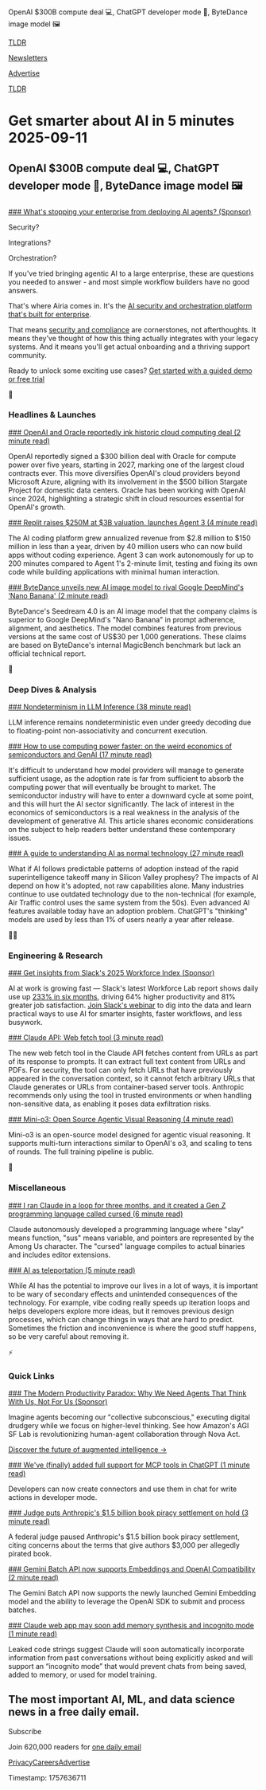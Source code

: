 OpenAI $300B compute deal 💻, ChatGPT developer mode 🤖, ByteDance image model 🖼️

[TLDR](/)

[Newsletters](/newsletters)

[Advertise](https://advertise.tldr.tech/)

[TLDR](/)

# Get smarter about AI in 5 minutes 2025-09-11

## OpenAI $300B compute deal 💻, ChatGPT developer mode 🤖, ByteDance image model 🖼️

### 

[### What's stopping your enterprise from deploying AI agents? (Sponsor)](https://airia.com/?utm_source=TLDR&amp;utm_medium=Newsletter&amp;utm_campaign=primary9%2F11)

Security?

Integrations?

Orchestration?

If you've tried bringing agentic AI to a large enterprise, these are questions you needed to answer - and most simple workflow builders have no good answers.

That's where Airia comes in. It's the [AI security and orchestration platform that's built for enterprise](https://airia.com/?utm_source=TLDR&utm_medium=Newsletter&utm_campaign=primary9%2F11).

That means [security and compliance](https://airia.com/?utm_source=TLDR&utm_medium=Newsletter&utm_campaign=primary9%2F11) are cornerstones, not afterthoughts. It means they've thought of how this thing actually integrates with your legacy systems. And it means you'll get actual onboarding and a thriving support community.

Ready to unlock some exciting use cases? [Get started with a guided demo or free trial](https://airia.com/?utm_source=TLDR&utm_medium=Newsletter&utm_campaign=primary9%2F11)

🚀

### Headlines & Launches

[### OpenAI and Oracle reportedly ink historic cloud computing deal (2 minute read)](https://techcrunch.com/2025/09/10/openai-and-oracle-reportedly-ink-historic-cloud-computing-deal/?utm_source=tldrai)

OpenAI reportedly signed a $300 billion deal with Oracle for compute power over five years, starting in 2027, marking one of the largest cloud contracts ever. This move diversifies OpenAI's cloud providers beyond Microsoft Azure, aligning with its involvement in the $500 billion Stargate Project for domestic data centers. Oracle has been working with OpenAI since 2024, highlighting a strategic shift in cloud resources essential for OpenAI's growth.

[### Replit raises $250M at $3B valuation, launches Agent 3 (4 minute read)](https://replit.com/news/funding-announcement?utm_source=tldrai)

The AI coding platform grew annualized revenue from $2.8 million to $150 million in less than a year, driven by 40 million users who can now build apps without coding experience. Agent 3 can work autonomously for up to 200 minutes compared to Agent 1's 2-minute limit, testing and fixing its own code while building applications with minimal human interaction.

[### ByteDance unveils new AI image model to rival Google DeepMind's ‘Nano Banana' (2 minute read)](https://www.scmp.com/tech/big-tech/article/3325058/bytedance-unveils-new-ai-image-model-rival-google-deepminds-nano-banana?utm_source=tldrai)

ByteDance's Seedream 4.0 is an AI image model that the company claims is superior to Google DeepMind's "Nano Banana" in prompt adherence, alignment, and aesthetics. The model combines features from previous versions at the same cost of US$30 per 1,000 generations. These claims are based on ByteDance's internal MagicBench benchmark but lack an official technical report.

🧠

### Deep Dives & Analysis

[### Nondeterminism in LLM Inference (38 minute read)](https://thinkingmachines.ai/blog/defeating-nondeterminism-in-llm-inference/?utm_source=tldrai)

LLM inference remains nondeterministic even under greedy decoding due to floating-point non-associativity and concurrent execution.

[### How to use computing power faster: on the weird economics of semiconductors and GenAI (17 minute read)](https://gauthierroussilhe.com/en/articles/how-to-use-computing-power-faster?utm_source=tldrai)

It's difficult to understand how model providers will manage to generate sufficient usage, as the adoption rate is far from sufficient to absorb the computing power that will eventually be brought to market. The semiconductor industry will have to enter a downward cycle at some point, and this will hurt the AI sector significantly. The lack of interest in the economics of semiconductors is a real weakness in the analysis of the development of generative AI. This article shares economic considerations on the subject to help readers better understand these contemporary issues.

[### A guide to understanding AI as normal technology (27 minute read)](https://www.normaltech.ai/p/a-guide-to-understanding-ai-as-normal?utm_source=tldrai)

What if AI follows predictable patterns of adoption instead of the rapid superintelligence takeoff many in Silicon Valley prophesy? The impacts of AI depend on how it's adopted, not raw capabilities alone. Many industries continue to use outdated technology due to the non-technical (for example, Air Traffic control uses the same system from the 50s). Even advanced AI features available today have an adoption problem. ChatGPT's "thinking" models are used by less than 1% of users nearly a year after release.

👨‍💻

### Engineering & Research

[### Get insights from Slack's 2025 Workforce Index (Sponsor)](https://slack.com/events/unlocking-the-real-world-power-of-ai-at-work?d=701ed00000D87jfAAB&amp;nc=701ed00000D8aGyAAJ&amp;utm_campaign=amer_us_slack-%3Eslackinvoice_&amp;utm_medium=tp_email&amp;utm_content=allsegments_all-strategic-tldrai-primary-workforce-index_701ed00000D87jfAAB_english_unlocking-the-real-world-power-of-ai-at-work&amp;utm_source=tldr)

AI at work is growing fast — Slack's latest Workforce Lab report shows daily use up [233% in six months](https://slack.com/events/unlocking-the-real-world-power-of-ai-at-work?d=701ed00000D87jfAAB&nc=701ed00000D8aGyAAJ&utm_campaign=amer_us_slack-%3Eslackinvoice_&utm_medium=tp_email&utm_content=allsegments_all-strategic-tldrai-primary-workforce-index_701ed00000D87jfAAB_english_unlocking-the-real-world-power-of-ai-at-work&utm_source=tldr), driving 64% higher productivity and 81% greater job satisfaction. [Join Slack's webinar](https://slack.com/events/unlocking-the-real-world-power-of-ai-at-work?d=701ed00000D87jfAAB&nc=701ed00000D8aGyAAJ&utm_campaign=amer_us_slack-%3Eslackinvoice_&utm_medium=tp_email&utm_content=allsegments_all-strategic-tldrai-primary-workforce-index_701ed00000D87jfAAB_english_unlocking-the-real-world-power-of-ai-at-work&utm_source=tldr) to dig into the data and learn practical ways to use AI for smarter insights, faster workflows, and less busywork.

[### Claude API: Web fetch tool (3 minute read)](https://simonwillison.net/2025/Sep/10/claude-web-fetch-tool/#atom-everything?utm_source=tldrai)

The new web fetch tool in the Claude API fetches content from URLs as part of its response to prompts. It can extract full text content from URLs and PDFs. For security, the tool can only fetch URLs that have previously appeared in the conversation context, so it cannot fetch arbitrary URLs that Claude generates or URLs from container-based server tools. Anthropic recommends only using the tool in trusted environments or when handling non-sensitive data, as enabling it poses data exfiltration risks.

[### Mini-o3: Open Source Agentic Visual Reasoning (4 minute read)](https://mini-o3.github.io/?utm_source=tldrai)

Mini-o3 is an open-source model designed for agentic visual reasoning. It supports multi-turn interactions similar to OpenAI's o3, and scaling to tens of rounds. The full training pipeline is public.

🎁

### Miscellaneous

[### I ran Claude in a loop for three months, and it created a Gen Z programming language called cursed (6 minute read)](https://ghuntley.com/cursed/?utm_source=tldrai)

Claude autonomously developed a programming language where "slay" means function, "sus" means variable, and pointers are represented by the Among Us character. The "cursed" language compiles to actual binaries and includes editor extensions.

[### AI as teleportation (5 minute read)](https://www.geoffreylitt.com/2025/09/10/ai-as-teleportation.html?utm_source=tldrai)

While AI has the potential to improve our lives in a lot of ways, it is important to be wary of secondary effects and unintended consequences of the technology. For example, vibe coding really speeds up iteration loops and helps developers explore more ideas, but it removes previous design processes, which can change things in ways that are hard to predict. Sometimes the friction and inconvenience is where the good stuff happens, so be very careful about removing it.

⚡️

### Quick Links

[### The Modern Productivity Paradox: Why We Need Agents That Think With Us, Not For Us (Sponsor)](https://labs.amazon.science/blog/the-modern-productivity-paradox-why-we-need-agents-that-think-with-us-not-for-us?utm_campaign=the-modern-productivity-paradox-why-we-need-agents-that-think-with-us-not-for-us&amp;utm_medium=employer-brand&amp;utm_source=linkedin&amp;utm_content=the-modern-productivity-paradox-why-we-need-agents-that-think-with-us-not-for-us&amp;utm_term=2025-september)

Imagine agents becoming our "collective subconscious," executing digital drudgery while we focus on higher-level thinking. See how Amazon's AGI SF Lab is revolutionizing human-agent collaboration through Nova Act.

[Discover the future of augmented intelligence →](https://labs.amazon.science/blog/the-modern-productivity-paradox-why-we-need-agents-that-think-with-us-not-for-us?utm_campaign=the-modern-productivity-paradox-why-we-need-agents-that-think-with-us-not-for-us&utm_medium=employer-brand&utm_source=linkedin&utm_content=the-modern-productivity-paradox-why-we-need-agents-that-think-with-us-not-for-us&utm_term=2025-september)

[### We've (finally) added full support for MCP tools in ChatGPT (1 minute read)](https://x.com/OpenAIDevs/status/1965807401745207708?utm_source=tldrai)

Developers can now create connectors and use them in chat for write actions in developer mode.

[### Judge puts Anthropic's $1.5 billion book piracy settlement on hold (3 minute read)](https://www.theverge.com/news/775230/anthropic-piracy-class-action-lawsuit-settlement-rejected?utm_source=tldrai)

A federal judge paused Anthropic's $1.5 billion book piracy settlement, citing concerns about the terms that give authors $3,000 per allegedly pirated book.

[### Gemini Batch API now supports Embeddings and OpenAI Compatibility (2 minute read)](https://developers.googleblog.com/en/gemini-batch-api-now-supports-embeddings-and-openai-compatibility/?utm_source=tldrai)

The Gemini Batch API now supports the newly launched Gemini Embedding model and the ability to leverage the OpenAI SDK to submit and process batches.

[### Claude web app may soon add memory synthesis and incognito mode (1 minute read)](https://x.com/btibor91/status/1965906564692541621?utm_source=tldrai)

Leaked code strings suggest Claude will soon automatically incorporate information from past conversations without being explicitly asked and will support an “incognito mode” that would prevent chats from being saved, added to memory, or used for model training.

## The most important AI, ML, and data science news in a free daily email.

Subscribe

Join 620,000 readers for [one daily email](/api/latest/ai)

[Privacy](/privacy)[Careers](https://jobs.ashbyhq.com/tldr.tech)[Advertise](/ai/advertise)

Timestamp: 1757636711